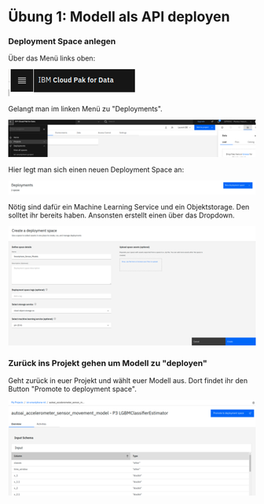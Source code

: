 # Übung 1: Modell als API deployen

### Deployment Space anlegen

Über das Menü links oben:

![](../../../.gitbook/assets/image%20%2893%29.png)

Gelangt man im linken Menü zu "Deployments".

![](../../../.gitbook/assets/image%20%2894%29.png)

Hier legt man sich einen neuen Deployment Space an:

![](../../../.gitbook/assets/image%20%2896%29.png)

Nötig sind dafür ein Machine Learning Service und ein Objektstorage. Den solltet ihr bereits haben. Ansonsten erstellt einen über das Dropdown.

![](../../../.gitbook/assets/image%20%2895%29.png)

### Zurück ins Projekt gehen um Modell zu "deployen"

Geht zurück in euer Projekt und wählt euer Modell aus. Dort findet ihr den Button "Promote to deployment space".

![](../../../.gitbook/assets/image%20%2897%29.png)

